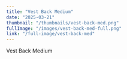 ```yaml
---
title: "Vest Back Medium"
date: "2025-03-21"
thumbnail: "/thumbnails/vest-back-med.png"
fullImage: "/images/vest-back-med-full.png"
link: "/full-image/vest-back-med"
---
```

Vest Back Medium